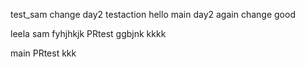 test_sam
change
day2
testaction
hello 
 main
day2
again change
good 


leela
sam
fyhjhkjk
PRtest
ggbjnk
kkkk

main
PRtest
kkk

